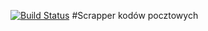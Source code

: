 [![Build Status](https://travis-ci.org/kamm/kody-pna.svg?branch=master)](https://travis-ci.org/kamm/kody-pna)
#Scrapper kodów pocztowych
